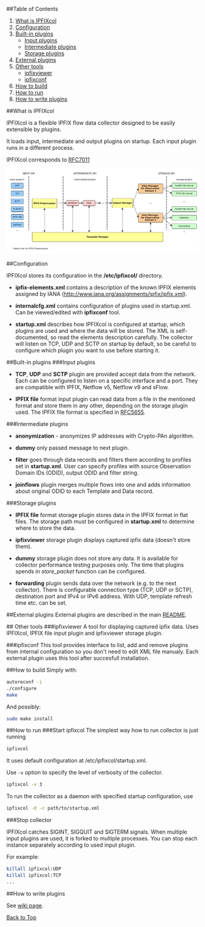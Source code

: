 ##<a name="top"></a>Table of Contents

1.  [What is IPFIXcol](#what)
2.  [Configuration](#conf)
3.  [Built-in plugins](#bplugs)
    *  [Input plugins](#input)
    *  [Intermediate plugins](#inter)
    *  [Storage plugins](#storage)
4.  [External plugins](#explugs)
5.  [Other tools](#tools)
    *  [ipfixviewer](#view)
    *  [ipfixconf](#ipfixconf)
6.  [How to build](#howbuild)
7.  [How to run](#howrun)
8.  [How to write plugins](#howplug)

##<a name="what"></a>What is IPFIXcol

IPFIXcol is a flexible IPFIX flow data collector designed to be easily extensible by plugins.

It loads input, intermediate and output plugins on startup. Each input plugin runs in a different process.

IPFIXcol corresponds to [RFC7011](http://tools.ietf.org/html/rfc7011)

![IPFIXcol](ipfixcol.png)

##<a name="conf"></a>Configuration

IPFIXcol stores its configuration in the **/etc/ipfixcol/** directory.


* **ipfix-elements.xml** contains a description of the known IPFIX elements assigned by IANA (http://www.iana.org/assignments/ipfix/ipfix.xml).

* **internalcfg.xml** contains configuration of plugins used in startup.xml. Can be viewed/edited with **ipfixconf** tool.

* **startup.xml** describes how IPFIXcol is configured at startup, which plugins are used and where the data will be stored. The XML is self-documented, so read the elements description carefully. The collector will listen on TCP, UDP and SCTP on startup by default, so be careful to configure which plugin you want to use before starting it.

##<a name="bplugs"></a>Built-in plugins
###<a name="input"></a>Input plugins

* **TCP**, **UDP** and **SCTP** plugin are provided accept data from the network. Each can be configured to listen on a specific interface and a port. They are compatible with IPFIX, Netflow v5, Netflow v9 and sFlow.

* **IPFIX file** format input plugin can read data from a file in the mentioned format and store them in any other, depending on the storage plugin used. The IPFIX file format is specified in [RFC5655](http://tools.ietf.org/html/rfc5655).

###<a name="inter"></a>Intermediate plugins

* **anonymization** - anonymizes IP addresses with Crypto-PAn algorithm.

* **dummy** only passed message to next plugin.

* **filter** goes through data records and filters them according to profiles set in **startup.xml**. User can specify profiles with source Observation Domain IDs (ODID), output ODID and filter string.

* **joinflows** plugin merges multiple flows into one and adds information about original ODID to each Template and Data record.

###<a name="storage"></a>Storage plugins

* **IPFIX file** format storage plugin stores data in the IPFIX format in flat files. The storage path must be configured in **startup.xml** to determine where to store the data.

* **ipfixviewer** storage plugin displays captured ipfix data (doesn't store them).

* **dummy** storage plugin does not store any data. It is available for collector performance testing purposes only. The time that plugins spends in _store_packet_ function can be configured.

* **forwarding** plugin sends data over the network (e.g. to the next collector). There is configurable connection type (TCP, UDP or SCTP), destination port and IPv4 or IPv6 address. With UDP, template refresh time etc. can be set.

##<a name="explugs"></a>External plugins
External plugins are described in the main [README](https://github.com/CESNET/ipfixcol#plugins).

##<a name="tools"></a> Other tools
###<a name="view"></a>ipfixviewer
A tool for displaying captured ipfix data. Uses IPFIXcol, IPFIX file input plugin and ipfixviewer storage plugin.

###<a name="ipfixconf"></a>ipfixconf
This tool provides interface to list, add and remove plugins from internal configuration so you don't need to edit XML file manualy. Each external plugin uses this tool after succesfull installation.

##<a name="howbuild"></a>How to build
Simply with:

```sh
autoreconf -i
./configure
make
```

And possibly:
```sh
sudo make install
```

##<a name="howrun"></a>How to run
###Start ipfixcol
The simplest way how to run collector is just running
```sh
ipfixcol
```
It uses default configuration at /etc/ipfixcol/startup.xml.

Use `-v` option to specify the level of verbosity of the collector. 
```sh
ipfixcol -v 3
```

To run the collector as a daemon with specified startup configuration, use
```sh
ipfixcol -d -c path/to/startup.xml
```

###Stop collector

IPFIXcol catches SIGINT, SIGQUIT and SIGTERM signals. When multiple input plugins are used, it is forked to multiple processes. You can stop each instance separately according to used input plugin.

For example:
```sh
killall ipfixcol:UDP
killall ipfixcol:TCP
...
```

##<a name="howplug"></a>How to write plugins

See [wiki page](https://github.com/CESNET/ipfixcol/wiki/How-to-write-IPFIXcol-plugins).

[Back to Top](#top)
